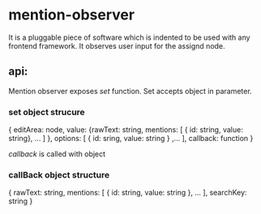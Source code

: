 # mention-observer
It is a pluggable piece of software which is indented to be used with any frontend framework. 
It observes user input for the assignd node.

## api:
Mention observer exposes *set* function. Set accepts object in parameter.

### set object strucure
{
	editArea: node,
	value: {rawText: string, mentions: [ { id: string, value: string}, ... ] },
	options: [ { id: sring, value: string } ,... ],
	callback: function
}

*callback* is called with object

### callBack object structure
{
	rawText: string, 
	mentions: [ { id: string, value: string }, ... ],
	searchKey: string
}































































































































